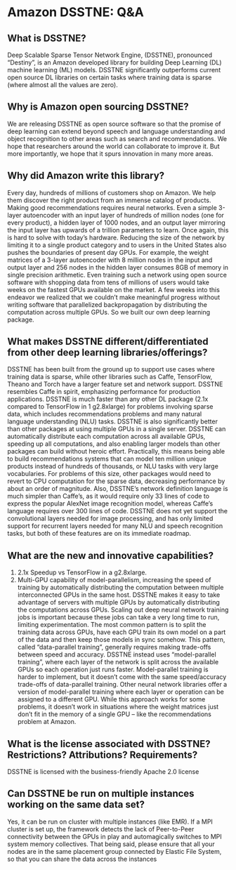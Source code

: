 # Amazon DSSTNE: Q&A

## What is DSSTNE?
Deep Scalable Sparse Tensor Network Engine, (DSSTNE), pronounced “Destiny”, is an Amazon developed library for building Deep Learning (DL) machine learning (ML) models. DSSTNE significantly outperforms current open source DL libraries on certain tasks where training data is sparse (where almost all the values are zero).

## Why is Amazon open sourcing DSSTNE?
We are releasing DSSTNE as open source software so that the promise of deep learning can extend beyond speech and language understanding and object recognition to other areas such as search and recommendations. We hope that researchers around the world can collaborate to improve it. But more importantly, we hope that it spurs innovation in many more areas.

## Why did Amazon write this library?
Every day, hundreds of millions of customers shop on Amazon. We help them discover the right product from an immense catalog of products. Making good recommendations requires neural networks. Even a simple 3-layer autoencoder with an input layer of hundreds of million nodes (one for every product), a hidden layer of 1000 nodes, and an output layer mirroring the input layer has upwards of a trillion parameters to learn. Once again, this is hard to solve with today’s hardware. Reducing the size of the network by limiting it to a single product category and to users in the United States also pushes the boundaries of present day GPUs. For example, the weight matrices of a 3-layer autoencoder with 8 million nodes in the input and output layer and 256 nodes in the hidden layer consumes 8GB of memory in single precision arithmetic. Even training such a network using open source software with shopping data from tens of millions of users would take weeks on the fastest GPUs available on the market.
A few weeks into this endeavor we realized that we couldn’t make meaningful progress without writing software that parallelized backpropagation by distributing the computation across multiple GPUs. So we built our own deep learning package.

## What makes DSSTNE different/differentiated from other deep learning libraries/offerings?
DSSTNE has been built from the ground up to support use cases where training data is sparse, while other libraries such as Caffe, TensorFlow, Theano and Torch have a larger feature set and network support. DSSTNE resembles Caffe in spirit, emphasizing performance for production applications. DSSTNE is much faster than any other DL package (2.1x compared to TensorFlow in 1 g2.8xlarge) for problems involving sparse data, which includes recommendations problems and many natural language understanding (NLU) tasks. DSSTNE is also significantly better than other packages at using multiple GPUs in a single server. DSSTNE can automatically distribute each computation across all available GPUs, speeding up all computations, and also enabling larger models than other packages can build without heroic effort. Practically, this means being able to build recommendations systems that can model ten million unique products instead of hundreds of thousands, or NLU tasks with very large vocabularies. For problems of this size, other packages would need to revert to CPU computation for the sparse data, decreasing performance by about an order of magnitude. Also, DSSTNE’s network definition language is much simpler than Caffe’s, as it would require only 33 lines of code to express the popular AlexNet image recognition model, whereas Caffe’s language requires over 300 lines of code. DSSTNE does not yet support the convolutional layers needed for image processing, and has only limited support for recurrent layers needed for many NLU and speech recognition tasks, but both of these features are on its immediate roadmap.

## What are the new and innovative capabilities?
1. 2.1x Speedup vs TensorFlow in a g2.8xlarge.
2. Multi-GPU capability of model-parallelism, increasing the speed of training by automatically distributing the computation between multiple interconnected GPUs in the same host. DSSTNE makes it easy to take advantage of servers with multiple GPUs by automatically distributing the computations across GPUs. Scaling out deep neural network training jobs is important because these jobs can take a very long time to run, limiting experimentation. The most common pattern is to split the training data across GPUs, have each GPU train its own model on a part of the data and then keep those models in sync somehow. This pattern, called “data-parallel training”, generally requires making trade-offs between speed and accuracy.
DSSTNE instead uses “model-parallel training”, where each layer of the network is split across the available GPUs so each operation just runs faster. Model-parallel training is harder to implement, but it doesn’t come with the same speed/accuracy trade-offs of data-parallel training. Other neural network libraries offer a version of model-parallel training where each layer or operation can be assigned to a different GPU. While this approach works for some problems, it doesn’t work in situations where the weight matrices just don’t fit in the memory of a single GPU – like the recommendations problem at Amazon.

## What is the license associated with DSSTNE? Restrictions? Attributions? Requirements?
DSSTNE is licensed with the business-friendly Apache 2.0 license



## Can DSSTNE be run on multiple instances working on the same data set?
Yes, it can be run on cluster with multiple instances (like EMR). If a MPI cluster is set up, the framework detects the lack of Peer-to-Peer connectivity between the GPUs in play and automagically switches to MPI system memory collectives. That being said, please ensure that all your nodes are in the same placement group connected by Elastic File System, so that you can share the data across the instances
